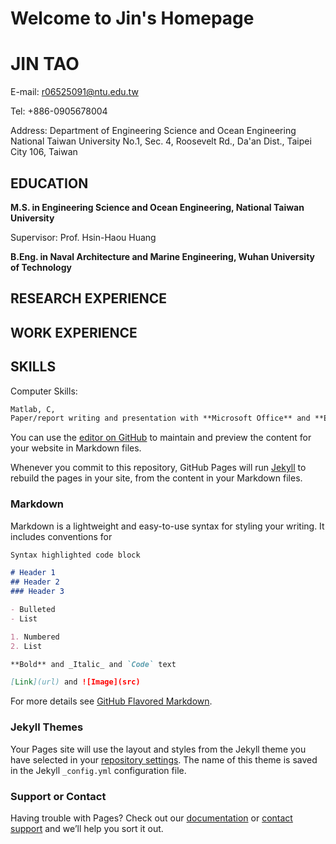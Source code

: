 # Welcome to Jin's Homepage

# JIN TAO

E-mail: r06525091@ntu.edu.tw

Tel: +886-0905678004

Address: Department of Engineering Science and Ocean Engineering
National Taiwan University
No.1, Sec. 4, Roosevelt Rd., Da'an Dist., Taipei City 106, Taiwan

## EDUCATION

**M.S. in Engineering Science and Ocean Engineering, National Taiwan University**

Supervisor: Prof. Hsin-Haou Huang

**B.Eng. in Naval Architecture and Marine Engineering, Wuhan University of Technology**

## RESEARCH EXPERIENCE



## WORK EXPERIENCE

## SKILLS

Computer Skills:

```markdown
Matlab, C, 
Paper/report writing and presentation with **Microsoft Office** and **Endnote**
```

You can use the [editor on GitHub](https://github.com/JinTA0/CV/edit/master/README.md) to maintain and preview the content for your website in Markdown files.

Whenever you commit to this repository, GitHub Pages will run [Jekyll](https://jekyllrb.com/) to rebuild the pages in your site, from the content in your Markdown files.

### Markdown

Markdown is a lightweight and easy-to-use syntax for styling your writing. It includes conventions for

```markdown
Syntax highlighted code block

# Header 1
## Header 2
### Header 3

- Bulleted
- List

1. Numbered
2. List

**Bold** and _Italic_ and `Code` text

[Link](url) and ![Image](src)
```

For more details see [GitHub Flavored Markdown](https://guides.github.com/features/mastering-markdown/).

### Jekyll Themes

Your Pages site will use the layout and styles from the Jekyll theme you have selected in your [repository settings](https://github.com/JinTA0/CV/settings). The name of this theme is saved in the Jekyll `_config.yml` configuration file.

### Support or Contact

Having trouble with Pages? Check out our [documentation](https://help.github.com/categories/github-pages-basics/) or [contact support](https://github.com/contact) and we’ll help you sort it out.

